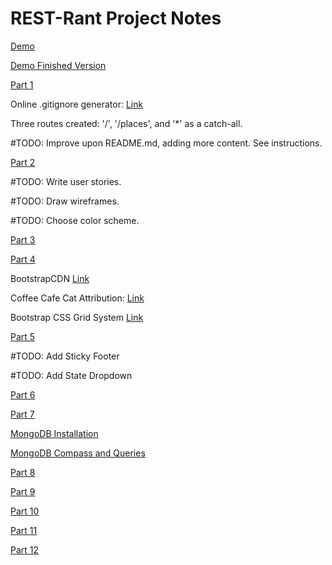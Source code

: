 # REST-Rant Project Notes

[Demo](https://digitalskills.instructure.com/courses/3775/pages/demo-rest-rant-6-dot-3-3?module_item_id=464236)

[Demo Finished Version](https://rest-rant-live-demo.herokuapp.com/)

[Part 1](https://digitalskills.instructure.com/courses/3775/pages/rest-rant-part1-6-dot-3-4?module_item_id=464461)

Online .gitignore generator: [Link](https://www.toptal.com/developers/gitignore)

Three routes created:  '/', '/places', and '*' as a catch-all.

#TODO:  Improve upon README.md, adding more content.  See instructions.

[Part 2](https://digitalskills.instructure.com/courses/3775/pages/activity-6-dot-4-3?module_item_id=464367)

#TODO:  Write user stories.

#TODO:  Draw wireframes.

#TODO:  Choose color scheme.

[Part 3](https://digitalskills.instructure.com/courses/3775/pages/activity-6-dot-4-4?module_item_id=464378)

[Part 4](https://digitalskills.instructure.com/courses/3775/pages/activity-6-dot-4-6?module_item_id=464372)

BootstrapCDN [Link](https://www.bootstrapcdn.com/)

Coffee Cafe Cat Attribution:  [Link](https://pixabay.com/photos/coffee-cafe-cat-milk-drink-hot-1711012/)

Bootstrap CSS Grid System [Link](https://getbootstrap.com/docs/4.0/layout/grid/)

[Part 5](https://digitalskills.instructure.com/courses/3775/pages/activity-6-dot-5-2?module_item_id=464387)

#TODO:  Add Sticky Footer

#TODO:  Add State Dropdown

[Part 6](https://digitalskills.instructure.com/courses/3775/pages/activity-6-dot-5-4?module_item_id=464466)

[Part 7](https://digitalskills.instructure.com/courses/3775/pages/activity-6-dot-5-6?module_item_id=464465)

[MongoDB Installation](https://digitalskills.instructure.com/courses/3775/pages/mongo-installation-6-dot-7-1?module_item_id=464302)

[MongoDB Compass and Queries](https://digitalskills.instructure.com/courses/3775/pages/mongo-queries-6-dot-7-2?module_item_id=464453)

[Part 8](https://digitalskills.instructure.com/courses/3775/pages/activity-6-dot-8-4?module_item_id=464375)

[Part 9](https://digitalskills.instructure.com/courses/3775/pages/activity-6-dot-8-8?module_item_id=464376)

[Part 10](https://digitalskills.instructure.com/courses/3775/pages/our-first-full-stack-app-6-dot-8-12?module_item_id=464383)

[Part 11](https://digitalskills.instructure.com/courses/3775/pages/our-first-full-stack-app-6-dot-8-16?module_item_id=464385)

[Part 12](https://digitalskills.instructure.com/courses/3775/pages/rest-rant-deployment-6-dot-10-dot-4?module_item_id=464452)

